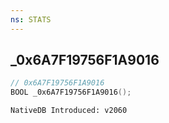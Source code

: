 ```yaml
---
ns: STATS
---
```

## _0x6A7F19756F1A9016

```c
// 0x6A7F19756F1A9016
BOOL _0x6A7F19756F1A9016();
```

```
NativeDB Introduced: v2060
```

